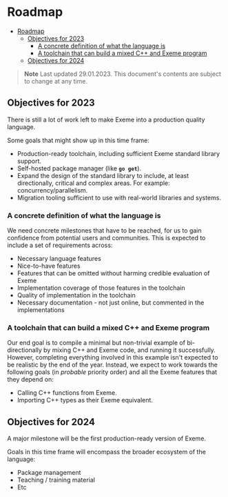 # Roadmap

- [Roadmap](#roadmap)
  - [Objectives for 2023](#objectives-for-2023)
    - [A concrete definition of what the language is](#a-concrete-definition-of-what-the-language-is)
    - [A toolchain that can build a mixed C++ and Exeme program](#a-toolchain-that-can-build-a-mixed-c-and-exeme-program)
  - [Objectives for 2024](#objectives-for-2024)

> **Note** Last updated 29.01.2023. This document's contents are subject to change at any time.

## Objectives for 2023

There is still a lot of work left to make Exeme into a production quality language.

Some goals that might show up in this time frame:

* Production-ready toolchain, including sufficient Exeme standard library support.
* Self-hosted package manager (like **`go get`**).
* Expand the design of the standard library to include, at least directionally, critical and complex areas. For example: concurrency/parallelism.
* Migration tooling sufficient to use with real-world libraries and systems.

### A concrete definition of what the language is

We need concrete milestones that have to be reached, for us to gain confidence from potential users and communities. This is expected to include a set of requirements across:

* Necessary language features
* Nice-to-have features
* Features that can be omitted without harming credible evaluation of Exeme
* Implementation coverage of those features in the toolchain
* Quality of implementation in the toolchain
* Necessary documentation - not just online, but commented in the implementations

### A toolchain that can build a mixed C++ and Exeme program

Our end goal is to compile a minimal but non-trivial example of bi-directionally by mixing C++ and Exeme code, and running it successfully. However, completing everything involved in this example isn't expected to be realistic by the end of the year. Instead, we expect to work towards the following goals (in *probable* priority order) and all the Exeme features that they depend on:

* Calling C++ functions from Exeme.
* Importing C++ types as their Exeme equivalent.

## Objectives for 2024

A major milestone will be the first production-ready version of Exeme.

Goals in this time frame will encompass the broader ecosystem of the language:

* Package management
* Teaching / training material
* Etc